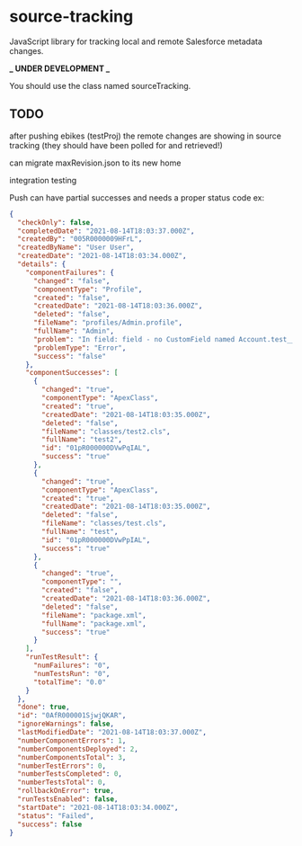 # source-tracking

JavaScript library for tracking local and remote Salesforce metadata changes.

**_ UNDER DEVELOPMENT _**

You should use the class named sourceTracking.

## TODO

after pushing ebikes (testProj) the remote changes are showing in source tracking (they should have been polled for and retrieved!)

can migrate maxRevision.json to its new home

integration testing

Push can have partial successes and needs a proper status code ex:

```json
{
  "checkOnly": false,
  "completedDate": "2021-08-14T18:03:37.000Z",
  "createdBy": "005R0000009HFrL",
  "createdByName": "User User",
  "createdDate": "2021-08-14T18:03:34.000Z",
  "details": {
    "componentFailures": {
      "changed": "false",
      "componentType": "Profile",
      "created": "false",
      "createdDate": "2021-08-14T18:03:36.000Z",
      "deleted": "false",
      "fileName": "profiles/Admin.profile",
      "fullName": "Admin",
      "problem": "In field: field - no CustomField named Account.test__c found",
      "problemType": "Error",
      "success": "false"
    },
    "componentSuccesses": [
      {
        "changed": "true",
        "componentType": "ApexClass",
        "created": "true",
        "createdDate": "2021-08-14T18:03:35.000Z",
        "deleted": "false",
        "fileName": "classes/test2.cls",
        "fullName": "test2",
        "id": "01pR000000DVwPqIAL",
        "success": "true"
      },
      {
        "changed": "true",
        "componentType": "ApexClass",
        "created": "true",
        "createdDate": "2021-08-14T18:03:35.000Z",
        "deleted": "false",
        "fileName": "classes/test.cls",
        "fullName": "test",
        "id": "01pR000000DVwPpIAL",
        "success": "true"
      },
      {
        "changed": "true",
        "componentType": "",
        "created": "false",
        "createdDate": "2021-08-14T18:03:36.000Z",
        "deleted": "false",
        "fileName": "package.xml",
        "fullName": "package.xml",
        "success": "true"
      }
    ],
    "runTestResult": {
      "numFailures": "0",
      "numTestsRun": "0",
      "totalTime": "0.0"
    }
  },
  "done": true,
  "id": "0AfR000001SjwjQKAR",
  "ignoreWarnings": false,
  "lastModifiedDate": "2021-08-14T18:03:37.000Z",
  "numberComponentErrors": 1,
  "numberComponentsDeployed": 2,
  "numberComponentsTotal": 3,
  "numberTestErrors": 0,
  "numberTestsCompleted": 0,
  "numberTestsTotal": 0,
  "rollbackOnError": true,
  "runTestsEnabled": false,
  "startDate": "2021-08-14T18:03:34.000Z",
  "status": "Failed",
  "success": false
}
```
